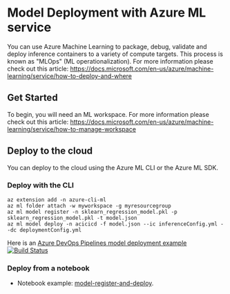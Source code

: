 # Model Deployment with Azure ML service

You can use Azure Machine Learning to package, debug, validate and deploy inference containers to a variety of compute targets. This process is known as "MLOps" (ML operationalization).
For more information please check out this article: https://docs.microsoft.com/en-us/azure/machine-learning/service/how-to-deploy-and-where

## Get Started
To begin, you will need an ML workspace.
For more information please check out this article: https://docs.microsoft.com/en-us/azure/machine-learning/service/how-to-manage-workspace

## Deploy to the cloud
You can deploy to the cloud using the Azure ML CLI or the Azure ML SDK.

### Deploy with the CLI
```
az extension add -n azure-cli-ml
az ml folder attach -w myworkspace -g myresourcegroup
az ml model register -n sklearn_regression_model.pkl -p sklearn_regression_model.pkl -t model.json
az ml model deploy -n acicicd -f model.json --ic inferenceConfig.yml --dc deploymentConfig.yml
```

Here is an [Azure DevOps Pipelines model deployment example](./azure-pipelines-model-deploy.yml)
[![Build Status](https://aidemos.visualstudio.com/azmlcli/_apis/build/status/Azure.MachineLearningNotebooks?branchName=cli-ga)](https://aidemos.visualstudio.com/azmlcli/_build/latest?definitionId=87&branchName=cli-ga)

### Deploy from a notebook
- Notebook example: [model-register-and-deploy](./model-register-and-deploy.ipynb).

